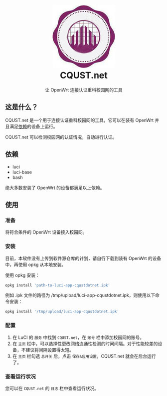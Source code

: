 <h1 align="center">
<img src="img/logo.jpg" alt="logo" width="200" />
<br/>CQUST.net<br/>
</h1>

<p align="center">让 OpenWrt 连接认证重科校园网的工具</p>

## 这是什么？

CQUST.net 是一个用于连接认证重科校园网的工具，它可以在装有 OpenWrt 并且满足[依赖](#依赖)的设备上运行。

CQUST.net 可以检测校园网的认证情况，自动进行认证。

## 依赖

* luci
* luci-base
* bash

绝大多数安装了 OpenWrt 的设备都满足以上依赖。

## 使用

### 准备

将符合条件的 OpenWrt 设备接入校园网。

### 安装

目前，本软件没有上传到软件源仓库的计划，请自行下载到装有 OpenWrt 的设备中，再使用 opkg 从本地安装。

使用 opkg 安装：

```sh
opkg install 'path-to-luci-app-cqustdotnet.ipk'
```

例如 .ipk 文件的路径为 /tmp/upload/luci-app-cqustdotnet.ipk，则使用以下命令安装：

```sh
opkg install '/tmp/upload/luci-app-cqustdotnet.ipk'
```

### 配置

1. 在 LuCI 的 `服务` 中找到 `CQUST.net`，在 `账号` 栏中添加校园网的账号。
2. 在 `主页` 栏中，可以选择性更改网络连通性检测的时间间隔。对于性能较差的设备，不建议将间隔设置得太短。
3. 在 `主页` 栏勾选 `总开关` 后，点击 `保存&应用设置`，CQUST.net 就会在后台运行了。

### 查看运行状况

您可以在 `CQUST.net` 的 `日志` 栏中查看运行状况。
